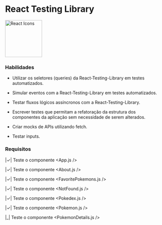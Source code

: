 # React Testing Library
<img src="https://upload.wikimedia.org/wikipedia/commons/thumb/a/a7/React-icon.svg/1280px-React-icon.svg.png" width="120" alt="React Icons">

### Habilidades

* Utilizar os seletores (queries) da React-Testing-Library em testes automatizados.

*  Simular eventos com a React-Testing-Library em testes automatizados.

* Testar fluxos lógicos assíncronos com a React-Testing-Library.

* Escrever testes que permitam a refatoração da estrutura dos componentes da aplicação sem necessidade de serem alterados.

* Criar mocks de APIs utilizando fetch.

*  Testar inputs.

### Requisitos

|&check;| Teste o componente <App.js />

|&check;| Teste o componente <About.js />

 |&check;| Teste o componente <FavoritePokemons.js />

|&check;| Teste o componente <NotFound.js />

|&check;| Teste o componente <Pokedex.js />

|&check;| Teste o componente <Pokemon.js />

|_| Teste o componente <PokemonDetails.js />
